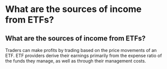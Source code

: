 # What are the sources of income from ETFs?

## What are the sources of income from ETFs?

Traders can make profits by trading based on the price movements of an ETF. ETF providers derive their earnings primarily from the expense ratio of the funds they manage, as well as through their management costs.
